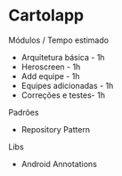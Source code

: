 Cartolapp
===========

Módulos / Tempo estimado

- Arquitetura básica - 1h
- Heroscreen - 1h
- Add equipe - 1h
- Equipes adicionadas - 1h
- Correções e testes- 1h

Padrões

- Repository Pattern

Libs

- Android Annotations
